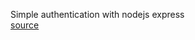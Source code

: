 Simple authentication  with nodejs express <br />
[source](https://stackabuse.com/handling-authentication-in-express-js/)